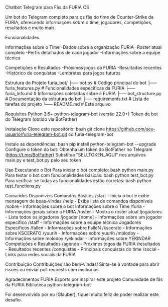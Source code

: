 Chatbot Telegram para Fãs da FURIA CS

Um bot do Telegram completo para os fãs do time de Counter-Strike da FURIA, oferecendo informações sobre o time, jogadores, competições, resultados e muito mais.

Funcionalidades

Informações sobre o Time
-Dados sobre a organização FURIA
-Roster atual completo
-Perfis detalhados de cada jogador
-Informações sobre a equipe técnica


Competições e Resultados
-Próximos jogos da FURIA
-Resultados recentes
-Histórico de conquistas
-Lembretes para jogos futuros

Estrutura do Projeto
furia_bot/
├── bot.py               # Código principal do bot
├── furia_features.py    # Funcionalidades específicas da FURIA
├── furia_info.md        # Informações coletadas sobre a FURIA
├── bot_structure.py     # Documentação da estrutura do bot
├── requirements.txt     # Lista de tarefas do projeto
└── README.md            # Este arquivo

Requisitos
Python 3.6+
python-telegram-bot (versão 22.0+)
Token de bot do Telegram (obtido via BotFather)

Instalação
Clone este repositório:
bash
git clone https://github.com/seu-usuario/furia-telegram-bot.git
cd furia-telegram-bot

Instale as dependências:
bash
pip install python-telegram-bot --upgrade
Configure o token do bot:
Obtenha um token do BotFather no Telegram (https://t.me/BotFather)
Substitua "SEU_TOKEN_AQUI" nos arquivos main.py e test_bot.py pelo seu token

Uso
Executando o Bot
Para iniciar o bot completo:
bash
python main.py
Para testar o bot com funcionalidades básicas:
bash
python test_bot.py
Para verificar se todas as funcionalidades estão corretas:
bash
python test_functions.py

Comandos Disponíveis
Comandos Básicos
/start - Inicia o bot e exibe mensagem de boas-vindas
/help - Exibe lista de comandos disponíveis
/sobre - Informações sobre o bot
Informações sobre o Time
/furia - Informações gerais sobre a FURIA
/roster - Mostra o roster atual
/jogadores - Lista todos os jogadores
/jogador [nome] - Informações sobre um jogador específico
/staff - Informações sobre a equipe técnica
Jogadores Específicos
/fallen - Informações sobre FalleN
/kscerato - Informações sobre KSCERATO
/yuurih - Informações sobre yuurih
/molodoy - Informações sobre molodoy
/yekindar - Informações sobre YEKINDAR
Competições e Resultados
/agenda - Próximos jogos da FURIA
/resultados - Resultados recentes
/conquistas - Principais conquistas do time
/social - Links para redes sociais da FURIA

Contribuição
Contribuições são bem-vindas! Sinta-se à vontade para abrir issues ou enviar pull requests com melhorias.

Agradecimentos
FURIA Esports por inspirar este projeto
Comunidade de fãs da FURIA
Biblioteca python-telegram-bot

Foi desenvolvido por eu (Glauber), fiquei muito feliz de poder realizar este desafio.


